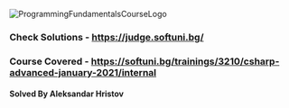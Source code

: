 ![ProgrammingFundamentalsCourseLogo](https://softuni.bg/files/courses/CAdvanced123.png)                                        
                                           
                                            
 ###                                             Check Solutions - https://judge.softuni.bg/


###                     Course Covered - https://softuni.bg/trainings/3210/csharp-advanced-january-2021/internal



####                                             Solved By Aleksandar Hristov 
